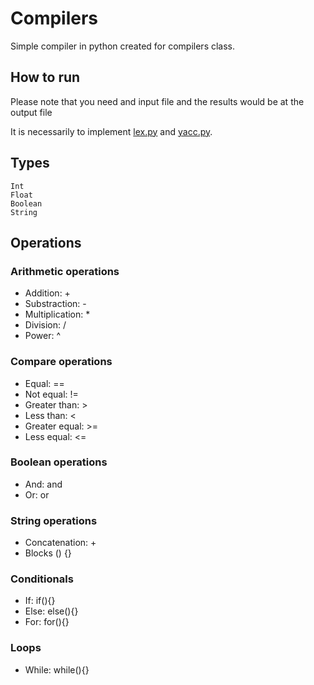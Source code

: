 # Compilers

Simple compiler in python created for compilers class. 

## How to run 

Please note that you need and input file and the results would be at the output file

It is necessarily to implement [lex.py](https://github.com/luisenamm/compilers/blob/master/ply/lex.py) and [yacc.py](https://github.com/luisenamm/compilers/blob/master/ply/yacc.py). 

## Types
``` 
Int
Float
Boolean
String
```

## Operations

### Arithmetic operations

* Addition: +
* Substraction: -
* Multiplication: *
* Division: /
* Power: ^

### Compare operations

* Equal: ==
* Not equal: !=
* Greater than: >
* Less than: <
* Greater equal: >=
* Less equal: <=

### Boolean operations

* And: and
* Or: or

### String operations

* Concatenation: +
* Blocks () {}

### Conditionals

* If: if(){}
* Else: else(){}
* For: for(){}

### Loops

* While: while(){}